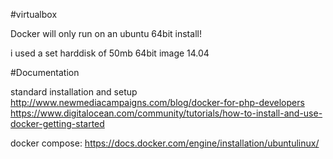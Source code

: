 #virtualbox

Docker will only run on an ubuntu 64bit install! 

i used a set harddisk of 50mb 
64bit image 14.04

#Documentation

standard installation and setup
http://www.newmediacampaigns.com/blog/docker-for-php-developers
https://www.digitalocean.com/community/tutorials/how-to-install-and-use-docker-getting-started

docker compose: 
https://docs.docker.com/engine/installation/ubuntulinux/